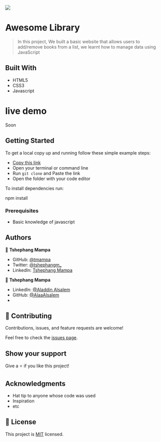 ![](https://img.shields.io/badge/Microverse-blueviolet)

# Awesome Library

> In this project, We built a basic website that allows users to add/remove books from a list, we learnt how to manage data using JavaScript


## Built With

- HTML5
- CSS3
- Javascript

# live demo
Soon

## Getting Started

To get a local copy up and running follow these simple example steps:

- [Copy this link](git@github.com:AlaaAlsalem/Awesome_books.git)
- Open your terminal or command line
- Run `git clone` and Paste the link
- Open the folder with your code editor

To install dependencies run:

npm install


### Prerequisites
- Basic knowledge of javascript



## Authors

👤 **Tshephang Mampa**

- GitHub: [@tmampa](https://github.com/tmampa)
- Twitter: [@tshephangm_](https://twitter.com/tshephangm_)
- LinkedIn: [Tshephang Mampa](https://linkedin.com/in/tshephangmampa)

👤 **Tshephang Mampa**
- LinkedIn: [@Aladdin Alsalem](https://www.linkedin.com/in/aladdin-alsalem-5a68ba1a0/)
- GitHub: [@AlaaAlsalem](https://github.com/AlaaAlsalem)
-

## 🤝 Contributing

Contributions, issues, and feature requests are welcome!

Feel free to check the [issues page](https://github.com/AlaaAlsalem/Awesome_books/issues).

## Show your support

Give a ⭐️ if you like this project!

## Acknowledgments

- Hat tip to anyone whose code was used
- Inspiration
- etc

## 📝 License

This project is [MIT](./MIT.md) licensed.